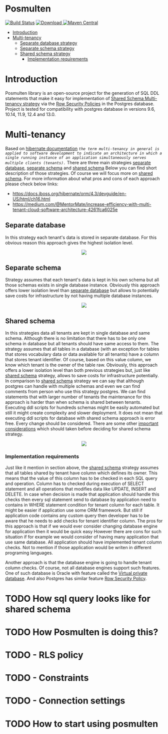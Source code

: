 # Posmulten

[![Build Status](https://travis-ci.org/starnowski/posmulten.svg?branch=master)](https://travis-ci.org/starnowski/posmulten)
[![Download](https://api.bintray.com/packages/starnowski/posmulten/posmulten/images/download.svg) ](https://bintray.com/starnowski/posmulten/posmulten/_latestVersion)
[![Maven Central](https://img.shields.io/maven-central/v/com.github.starnowski.posmulten/postgresql-core.svg?label=Maven%20Central)](https://search.maven.org/search?q=g:%22com.github.starnowski.posmulten%22%20AND%20a:%22postgresql-core%22)


* [Introduction](#introduction)
* [Multi-tenancy](#multi-tenancy)
    * [Separate database strategy](#separate-database)
    * [Separate schema strategy](#separate-schema)
    * [Shared schema strategy](#shared-schema)
        * [Implementation requirements](#implementation-requirements)


# Introduction
Posmulten library is an open-source project for the generation of SQL DDL statements that make it easy for implementation of [Shared Schema Multi-tenancy strategy](#shared-schema) via the [Row Security Policies](https://www.postgresql.org/docs/9.6/ddl-rowsecurity.html) in the Postgres database.
Project is tested for compatibility with postgres database in versions 9.6, 10.14, 11.9, 12.4 and 13.0.

# Multi-tenancy

Based on [hibernate documentation](https://docs.jboss.org/hibernate/orm/4.3/devguide/en-US/html/ch16.html) 
_`the term multi-tenancy in general is applied to software development to indicate an architecture in which a single running instance of an application simultaneously serves multiple clients (tenants).`_
There are three main strategies [separate database](#separate-database), [separate schema](#separate-schema) and [shared schema](#shared-schema)
Below you can find short description of those strategies. Of course we will focus more on [shared schema](#shared-schema).
For more information about what pros and cons of each approach please check below links:

* https://docs.jboss.org/hibernate/orm/4.3/devguide/en-US/html/ch16.html
* https://medium.com/@MentorMate/increase-efficiency-with-multi-tenant-cloud-software-architecture-4261fca6025e

## Separate database
In this strategy each tenant's data is stored in separate database. 
For this obvious reason this approach gives the highest isolation level.

<p align="center">
  <img src="https://raw.githubusercontent.com/starnowski/posmulten/master/doc/Separate_database.png">
</p>


## Separate schema
Strategy assumes that each tenant's data is kept in his own schema but all those schemas exists in single database instance.
Obviously this approach offers lower isolation level than [separate database](#separate-database) but allows to potentially save costs for infrastructure by not having multiple database instances.

<p align="center">
  <img src="https://raw.githubusercontent.com/starnowski/posmulten/master/doc/Separate_schema.png">
</p>

## Shared schema
In this strategies data all tenants are kept in single database and same schema.
Although there is no limitation that there has to be only one schema in database but all tenants should have same access to them.
The strategy assumes that all tables in a database (with an exception for tables that stores vocabulary data or data available for all tenants) have a column that stores tenant identifier.
Of course, based on this value column, we know which tenant is the owner of the table raw.
Obviously, this approach offers a lower isolation level than both previous strategies but, just like [shared schema](#shared-schema) strategy, allows to save costs for infrastructure potentially.
In comparison to [shared schema](#shared-schema) strategy we can say that although postgres can handle with multiple schemas and even we can find comments from person who use this strategy postgres.
We can find statements that with larger number of tenants the maintenance for this approach is harder than when schema is shared between tenants.
Executing ddl scripts for hundreds schemas might be easily automated but still it might create complexity and slower deployment.
It does not mean that executing ddl scripts for database with shared schema approach is error free.
Every change should be considered.
There are some other [important considerations](#implementation-requirements) which should taken before deciding for shared schema strategy.


<p align="center">
  <img src="https://raw.githubusercontent.com/starnowski/posmulten/master/doc/Shared_schema.png">
</p>

### Implementation requirements
Just like it mention in section above, the [shared schema](#shared-schema) strategy assumes that all tables shared by tenant have column which defines its owner.
This means that the value of this column has to be checked in each SQL query and operation.
Column has to checked during execution of SELECT statement and all operations that modifies data like UPDATE, INSERT and DELETE.
In case when decision is made that application should handle this checks then every sql statement send to database by application need to contains in WHERE statement condition for tenant column for each table.
It might be easier if application use some ORM framework. 
But still if application code contains any custom query then developer has to be aware that he needs to add checks for tenant identifier column.
The pros for this approach is that if we would ever consider changing database engine for application then it would be quick easy
However there are cons for such situation if for example we would consider of having many application that use same database.
All application should have implemented tenant column checks. 
Not to mention if those application would be writen in different programing languages.

Another approach is that the database engine is going to handle tenant column checks.
Of course, not all database engines support such features.
One of such database is Oracle with feature called the [Virtual private database](https://www.oracle.com/database/technologies/virtual-private-db.html).
And also Postgres has similar feature [Row Security Policy](https://www.postgresql.org/docs/9.6/ddl-rowsecurity.html).

 

# TODO How sql query looks like for shared schema
# TODO How Posmulten is doing this?
# TODO  - RLS policy
# TODO  - Constraints
# TODO  - Connection settings 

# TODO How to start using posmulten


